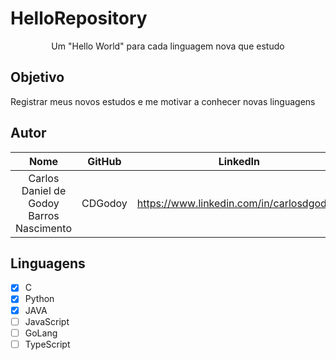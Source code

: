 # HelloRepository

<p align="center">Um "Hello World" para cada linguagem nova que estudo</p>
<p align="center">

## Objetivo
<p>Registrar meus novos estudos e me motivar a conhecer novas linguagens</p>

## Autor

| Nome | GitHub |LinkedIn|
| :---: | :---: |:---: |
| Carlos Daniel de Godoy Barros Nascimento  | CDGodoy |https://www.linkedin.com/in/carlosdgodoy/|


## Linguagens
- [x] C
- [x] Python
- [x] JAVA
- [ ] JavaScript
- [ ] GoLang
- [ ] TypeScript
